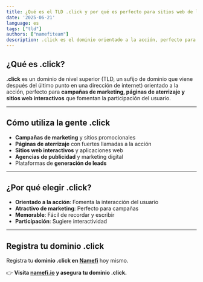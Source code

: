 ```yaml
---
title: ¿Qué es el TLD .click y por qué es perfecto para sitios web de llamada a la acción?
date: '2025-06-21'
language: es
tags: ["tld"]
authors: ["namefiteam"]
description: .click es el dominio orientado a la acción, perfecto para campañas de marketing, páginas de aterrizaje y sitios web interactivos.
---
```



## **¿Qué es .click?**

**.click** es un dominio de nivel superior (TLD, un sufijo de dominio que viene después del último punto en una dirección de internet) orientado a la acción, perfecto para **campañas de marketing, páginas de aterrizaje y sitios web interactivos** que fomentan la participación del usuario.

---

## **Cómo utiliza la gente .click**

* **Campañas de marketing** y sitios promocionales
* **Páginas de aterrizaje** con fuertes llamadas a la acción
* **Sitios web interactivos** y aplicaciones web
* **Agencias de publicidad** y marketing digital
* Plataformas de **generación de leads**

---

## **¿Por qué elegir .click?**

* **Orientado a la acción**: Fomenta la interacción del usuario
* **Atractivo de marketing**: Perfecto para campañas
* **Memorable**: Fácil de recordar y escribir
* **Participación**: Sugiere interactividad

---

## **Registra tu dominio .click**

Registra tu **dominio .click en [Namefi](https://namefi.io)** hoy mismo.

👉 **Visita [namefi.io](https://namefi.io) y asegura tu dominio .click.**